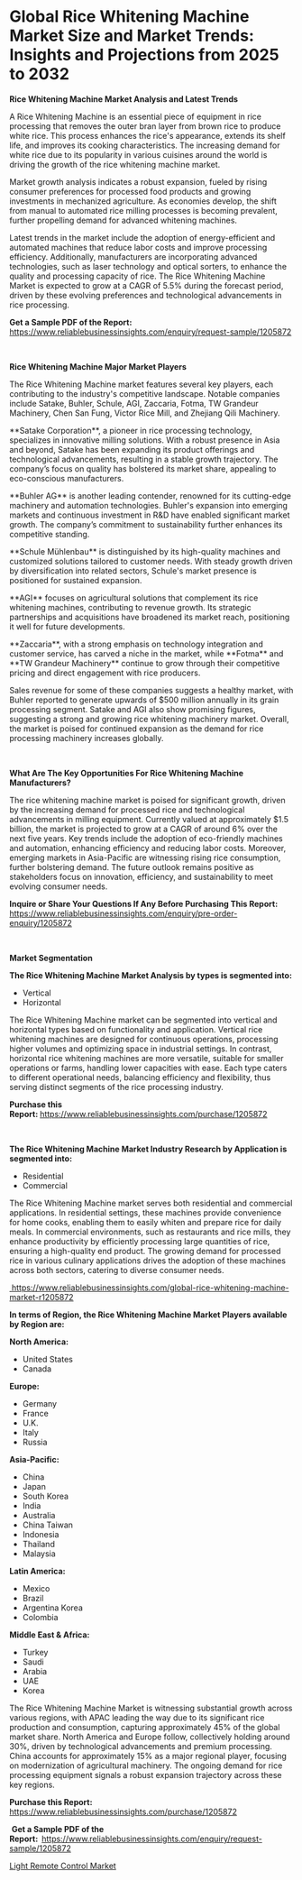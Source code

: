 <p><h1>Global Rice Whitening Machine Market Size and Market Trends: Insights and Projections from 2025 to 2032</h1></p><p><strong>Rice Whitening Machine Market Analysis and Latest Trends</strong></p>
<p><p>A Rice Whitening Machine is an essential piece of equipment in rice processing that removes the outer bran layer from brown rice to produce white rice. This process enhances the rice's appearance, extends its shelf life, and improves its cooking characteristics. The increasing demand for white rice due to its popularity in various cuisines around the world is driving the growth of the rice whitening machine market.</p><p>Market growth analysis indicates a robust expansion, fueled by rising consumer preferences for processed food products and growing investments in mechanized agriculture. As economies develop, the shift from manual to automated rice milling processes is becoming prevalent, further propelling demand for advanced whitening machines. </p><p>Latest trends in the market include the adoption of energy-efficient and automated machines that reduce labor costs and improve processing efficiency. Additionally, manufacturers are incorporating advanced technologies, such as laser technology and optical sorters, to enhance the quality and processing capacity of rice. The Rice Whitening Machine Market is expected to grow at a CAGR of 5.5% during the forecast period, driven by these evolving preferences and technological advancements in rice processing.</p></p>
<p><strong>Get a Sample PDF of the Report:&nbsp;</strong> <a href="https://www.reliablebusinessinsights.com/enquiry/request-sample/1205872?utm_campaign=1877&utm_medium=2&utm_source=Github&utm_content=ia&utm_term=10042025&utm_id=rice-whitening-machine">https://www.reliablebusinessinsights.com/enquiry/request-sample/1205872</a></p>
<p>&nbsp;</p>
<p><strong>Rice Whitening Machine Major Market Players</strong></p>
<p><p>The Rice Whitening Machine market features several key players, each contributing to the industry's competitive landscape. Notable companies include Satake, Buhler, Schule, AGI, Zaccaria, Fotma, TW Grandeur Machinery, Chen San Fung, Victor Rice Mill, and Zhejiang Qili Machinery.</p><p>**Satake Corporation**, a pioneer in rice processing technology, specializes in innovative milling solutions. With a robust presence in Asia and beyond, Satake has been expanding its product offerings and technological advancements, resulting in a stable growth trajectory. The company’s focus on quality has bolstered its market share, appealing to eco-conscious manufacturers.</p><p>**Buhler AG** is another leading contender, renowned for its cutting-edge machinery and automation technologies. Buhler's expansion into emerging markets and continuous investment in R&D have enabled significant market growth. The company’s commitment to sustainability further enhances its competitive standing.</p><p>**Schule Mühlenbau** is distinguished by its high-quality machines and customized solutions tailored to customer needs. With steady growth driven by diversification into related sectors, Schule's market presence is positioned for sustained expansion.</p><p>**AGI** focuses on agricultural solutions that complement its rice whitening machines, contributing to revenue growth. Its strategic partnerships and acquisitions have broadened its market reach, positioning it well for future developments.</p><p>**Zaccaria**, with a strong emphasis on technology integration and customer service, has carved a niche in the market, while **Fotma** and **TW Grandeur Machinery** continue to grow through their competitive pricing and direct engagement with rice producers.</p><p>Sales revenue for some of these companies suggests a healthy market, with Buhler reported to generate upwards of $500 million annually in its grain processing segment. Satake and AGI also show promising figures, suggesting a strong and growing rice whitening machinery market. Overall, the market is poised for continued expansion as the demand for rice processing machinery increases globally.</p></p>
<p>&nbsp;</p>
<p><strong>What Are The Key Opportunities For Rice Whitening Machine Manufacturers?</strong></p>
<p><p>The rice whitening machine market is poised for significant growth, driven by the increasing demand for processed rice and technological advancements in milling equipment. Currently valued at approximately $1.5 billion, the market is projected to grow at a CAGR of around 6% over the next five years. Key trends include the adoption of eco-friendly machines and automation, enhancing efficiency and reducing labor costs. Moreover, emerging markets in Asia-Pacific are witnessing rising rice consumption, further bolstering demand. The future outlook remains positive as stakeholders focus on innovation, efficiency, and sustainability to meet evolving consumer needs.</p></p>
<p><strong>Inquire or Share Your Questions If Any Before Purchasing This Report:</strong> <a href="https://www.reliablebusinessinsights.com/enquiry/pre-order-enquiry/1205872?utm_campaign=1877&utm_medium=2&utm_source=Github&utm_content=ia&utm_term=10042025&utm_id=rice-whitening-machine">https://www.reliablebusinessinsights.com/enquiry/pre-order-enquiry/1205872</a></p>
<p>&nbsp;</p>
<p><strong>Market Segmentation</strong></p>
<p><strong>The Rice Whitening Machine Market Analysis by types is segmented into:</strong></p>
<p><ul><li>Vertical</li><li>Horizontal</li></ul></p>
<p><p>The Rice Whitening Machine market can be segmented into vertical and horizontal types based on functionality and application. Vertical rice whitening machines are designed for continuous operations, processing higher volumes and optimizing space in industrial settings. In contrast, horizontal rice whitening machines are more versatile, suitable for smaller operations or farms, handling lower capacities with ease. Each type caters to different operational needs, balancing efficiency and flexibility, thus serving distinct segments of the rice processing industry.</p></p>
<p><strong>Purchase this Report:&nbsp;</strong><a href="https://www.reliablebusinessinsights.com/purchase/1205872?utm_campaign=1877&utm_medium=2&utm_source=Github&utm_content=ia&utm_term=10042025&utm_id=rice-whitening-machine">https://www.reliablebusinessinsights.com/purchase/1205872</a></p>
<p>&nbsp;</p>
<p><strong>The Rice Whitening Machine Market Industry Research by Application is segmented into:</strong></p>
<p><ul><li>Residential</li><li>Commercial</li></ul></p>
<p><p>The Rice Whitening Machine market serves both residential and commercial applications. In residential settings, these machines provide convenience for home cooks, enabling them to easily whiten and prepare rice for daily meals. In commercial environments, such as restaurants and rice mills, they enhance productivity by efficiently processing large quantities of rice, ensuring a high-quality end product. The growing demand for processed rice in various culinary applications drives the adoption of these machines across both sectors, catering to diverse consumer needs.</p></p>
<p><a href="https://www.reliablebusinessinsights.com/global-rice-whitening-machine-market-r1205872?utm_campaign=1877&utm_medium=2&utm_source=Github&utm_content=ia&utm_term=10042025&utm_id=rice-whitening-machine">&nbsp;https://www.reliablebusinessinsights.com/global-rice-whitening-machine-market-r1205872</a></p>
<p><strong>In terms of Region, the Rice Whitening Machine Market Players available by Region are:</strong></p>
<p>
    <p> <strong> North America: </strong>
        <ul>
            <li>United States</li>
            <li>Canada</li>
        </ul>
        </p> 
    <p> <strong> Europe: </strong>
        <ul>
            <li>Germany</li>
            <li>France</li>
            <li>U.K.</li>
            <li>Italy</li>
            <li>Russia</li>
        </ul>
        </p> 
    <p> <strong> Asia-Pacific: </strong>
        <ul>
            <li>China</li>
            <li>Japan</li>
            <li>South Korea</li>
            <li>India</li>
            <li>Australia</li>
            <li>China Taiwan</li>
            <li>Indonesia</li>
            <li>Thailand</li>
            <li>Malaysia</li>
        </ul>
        </p> 
    <p> <strong> Latin America: </strong>
        <ul>
            <li>Mexico</li>
            <li>Brazil</li>
            <li>Argentina Korea</li>
            <li>Colombia</li>
        </ul>
        </p> 
    <p> <strong> Middle East & Africa: </strong>
        <ul>
            <li>Turkey</li>
            <li>Saudi</li>
            <li>Arabia</li>
            <li>UAE</li>
            <li>Korea</li>
        </ul>
    </p>
    </p>
<p><p>The Rice Whitening Machine Market is witnessing substantial growth across various regions, with APAC leading the way due to its significant rice production and consumption, capturing approximately 45% of the global market share. North America and Europe follow, collectively holding around 30%, driven by technological advancements and premium processing. China accounts for approximately 15% as a major regional player, focusing on modernization of agricultural machinery. The ongoing demand for rice processing equipment signals a robust expansion trajectory across these key regions.</p></p>
<p><strong>Purchase this Report: </strong><a href="https://www.reliablebusinessinsights.com/purchase/1205872?utm_campaign=1877&utm_medium=2&utm_source=Github&utm_content=ia&utm_term=10042025&utm_id=rice-whitening-machine">https://www.reliablebusinessinsights.com/purchase/1205872</a></p>
<p>&nbsp;<strong>Get a Sample PDF of the Report:&nbsp;&nbsp;</strong><a href="https://www.reliablebusinessinsights.com/enquiry/request-sample/1205872?utm_campaign=1877&utm_medium=2&utm_source=Github&utm_content=ia&utm_term=10042025&utm_id=rice-whitening-machine">https://www.reliablebusinessinsights.com/enquiry/request-sample/1205872</a></p>
<p><strong></strong></p>
<p><p><a href="https://github.com/ravenecashe/Market-Research-Report-List-1/blob/main/light-remote-control-market.md?utm_campaign=1877&utm_medium=2&utm_source=Github&utm_content=ia&utm_term=10042025&utm_id=rice-whitening-machine">Light Remote Control Market</a></p></p>
